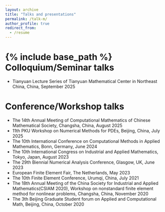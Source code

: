 ```yaml
---
layout: archive
title: "Talks and presentations"
permalink: /talk-m/
author_profile: true
redirect_from:
  - /resume
---
```


{% include base_path %}
Colloquium/Seminar talks
======
* Tianyuan Lecture Series of Tianyuan Mathematical Center in Northeast China, China, September 2025

Conference/Workshop talks
======
* The 14th Annual Meeting of Computational Mathematics of Chinese Mathematical Society, Changsha, China, August 2025
* 11th PKU Workshop on Numerical Methods for PDEs, Beijing, China, July 2025
* The 10th International Conference on Computational Methods in Applied Mathematics, Bonn, Germany, June 2024
* The 10th International Congress on Industrial and Applied Mathematics, Tokyo, Japan, August 2023
* The 29th Biennial Numerical Analysis Conference, Glasgow, UK, June 2023
* European Finite Element Fair, The Netherlands, May 2023
* The 10th Finite Element Conference, Urumqi, China, July 2021
* The 18th Annual Meeting of the China Society for Industrial and Applied Mathematics(CSIAM 2020), Workshop on nonstandard finite element method for nonlinear problems, Changsha, China, November 2020
* The 3th Beijing Graduate Student forum on Applied and Computational Math, Beijing, China, October 2020
